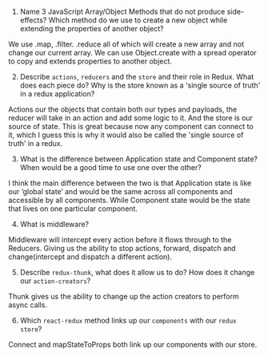 1.  Name 3 JavaScript Array/Object Methods that do not produce side-effects? 
Which method do we use to create a new object while extending the properties of another object?

We use .map, .filter. .reduce all of which will create a new array and not change our current array. We can use Object.create with a spread operator to copy and extends properties to another object. 

2.  Describe `actions`, `reducers` and the `store` and their role in Redux. What does each piece do? Why is the store known as a 'single source of truth' in a redux application?

Actions our the objects that contain both our types and payloads, the reducer will take in an action and add some logic to it. And the store is our source of state. This is great because now any component can connect to it, which I guess this is why it would also be called the  'single source of truth' in a redux. 

3.  What is the difference between Application state and Component state? When would be a good time to use one over the other?

I think the main difference between the two is that Application state is like our ‘global state’ and would be the same across all components and accessible by all components. While Component state would be the state that lives on one particular component. 

4.  What is middleware?

Middleware will intercept every action before it flows through to the Reducers. Giving us the ability to stop actions, forward, dispatch and change(intercept and dispatch a different action). 

5.  Describe `redux-thunk`, what does it allow us to do? How does it 
change our `action-creators`?

Thunk gives us the ability to change up the action creators to perform async calls.



6.  Which `react-redux` method links up our `components` with our `redux store`?

Connect and mapStateToProps both link up our components with our store. 
